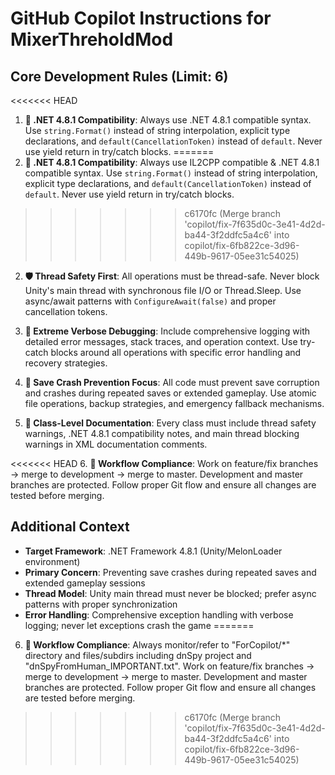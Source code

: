 # GitHub Copilot Instructions for MixerThreholdMod

## Core Development Rules (Limit: 6)

<<<<<<< HEAD
1. **🎯 .NET 4.8.1 Compatibility**: Always use .NET 4.8.1 compatible syntax. Use `string.Format()` instead of string interpolation, explicit type declarations, and `default(CancellationToken)` instead of `default`. Never use yield return in try/catch blocks.
=======
1. **🎯 .NET 4.8.1 Compatibility**: Always use IL2CPP compatible & .NET 4.8.1 compatible syntax. Use `string.Format()` instead of string interpolation, explicit type declarations, and `default(CancellationToken)` instead of `default`. Never use yield return in try/catch blocks.
>>>>>>> c6170fc (Merge branch 'copilot/fix-7f635d0c-3e41-4d2d-ba44-3f2ddfc5a4c6' into copilot/fix-6fb822ce-3d96-449b-9617-05ee31c54025)

2. **🛡️ Thread Safety First**: All operations must be thread-safe. Never block Unity's main thread with synchronous file I/O or Thread.Sleep. Use async/await patterns with `ConfigureAwait(false)` and proper cancellation tokens.

3. **🚨 Extreme Verbose Debugging**: Include comprehensive logging with detailed error messages, stack traces, and operation context. Use try-catch blocks around all operations with specific error handling and recovery strategies.

4. **💾 Save Crash Prevention Focus**: All code must prevent save corruption and crashes during repeated saves or extended gameplay. Use atomic file operations, backup strategies, and emergency fallback mechanisms.

5. **📝 Class-Level Documentation**: Every class must include thread safety warnings, .NET 4.8.1 compatibility notes, and main thread blocking warnings in XML documentation comments.

<<<<<<< HEAD
6. **🔄 Workflow Compliance**: Work on feature/fix branches → merge to development → merge to master. Development and master branches are protected. Follow proper Git flow and ensure all changes are tested before merging.

## Additional Context

- **Target Framework**: .NET Framework 4.8.1 (Unity/MelonLoader environment)
- **Primary Concern**: Preventing save crashes during repeated saves and extended gameplay sessions
- **Thread Model**: Unity main thread must never be blocked; prefer async patterns with proper synchronization
- **Error Handling**: Comprehensive exception handling with verbose logging; never let exceptions crash the game
=======
6. **🔄 Workflow Compliance**: Always monitor/refer to "ForCopilot/*" directory and files/subdirs including dnSpy project and "dnSpyFromHuman_IMPORTANT.txt". Work on feature/fix branches → merge to development → merge to master. Development and master branches are protected. Follow proper Git flow and ensure all changes are tested before merging.
>>>>>>> c6170fc (Merge branch 'copilot/fix-7f635d0c-3e41-4d2d-ba44-3f2ddfc5a4c6' into copilot/fix-6fb822ce-3d96-449b-9617-05ee31c54025)
